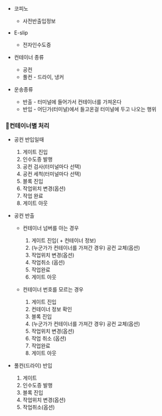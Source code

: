 
- 코피노
	- 사전반출입정보
- E-slip
	- 전자인수도증

- 컨테이너 종류
	- 공컨
	- 풀컨 - 드라이, 냉커

- 운송종류
	- 반출 - 터미널에 들어가서 컨테이너를 가져온다
	- 반입 - 어딘가(터미널)에서 들고온걸 터미널에 두고 나오는 행위

### 컨테이너별 처리 

- 공컨 반입일때
	1. 게이트 진입
	2. 인수도증 발행
	3. 공컨 검사(터미널마다 선택)
	4. 공컨 세척(터미널마다 선택)
	5. 블록 진입
	6. 작업위치 변경(옵션)
	7. 작업 완료
	8. 게이트 아웃

- 공컨 반출
	- 컨테이너 넘버를 아는 경우
		1. 게이트 진입( + 컨테이너 정보)
		2. (누군가가 컨테이너를 가져간 경우) 공컨 교체(옵션)
		3. 작업위치 변경(옵션)
		4. 작업취소 (옵션)
		5. 작업완료
		6. 게이트 아웃

	- 컨테이너 번호를 모르는 경우
		1. 게이트 진입
		2. 컨테이너 정보 확인
		3. 블록 진입
		4. (누군가가 컨테이너를 가져간 경우) 공컨 교체(옵션)
		5. 작업위치 변경(옵션)
		6. 작업 취소 (옵션)
		7. 작업완료
		8. 게이트 아웃

- 풀컨(드라이) 반입
	1. 게이트
	2. 인수도증 발행
	3. 블록 진입
	4. 작업위치 변경(옵션)
	5. 작업취소(옵션)